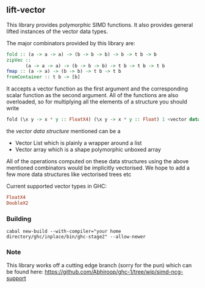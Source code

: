 ## lift-vector

This library provides polymorphic SIMD functions. 
It also provides general lifted instances of the vector data types.

The major combinators provided by this library are:

```haskell
fold :: (a -> a -> a) -> (b -> b -> b) -> b -> t b -> b
zipVec ::
       (a -> a -> a) -> (b -> b -> b) -> t b -> t b -> t b
fmap :: (a -> a) -> (b -> b) -> t b -> t b
fromContainer :: t b -> [b]
```
It accepts a vector function as the first argument and the corresponding scalar function as the second argument.
All of the functions are also overloaded, so for multiplying all the  elements of a structure you should write

```haskell
fold (\x y -> x * y :: FloatX4) (\x y -> x * y :: Float) 1 <vector data structure here>
```

the *vector data structure* mentioned can be a 

- Vector List which is plainly a wrapper around a list
- Vector array which is a shape polymorphic unboxed array

All of the operations computed on these data structures using the above mentioned combinators would be implicitly vectorised. We hope to add a few more data structures like vectorised trees etc

Current supported vector types in GHC:

```haskell
FloatX4
DoubleX2
``` 

### Building

`cabal new-build --with-compiler="your home directory/ghc/inplace/bin/ghc-stage2" --allow-newer`


### Note
This library works off a cutting edge branch (sorry for the pun) which can be found here: https://github.com/Abhiroop/ghc-1/tree/wip/simd-ncg-support
